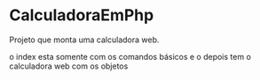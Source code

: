 # CalculadoraEmPhp

Projeto que monta uma calculadora web. 

o index esta somente com os comandos básicos e o depois tem o calculadora web com os objetos
